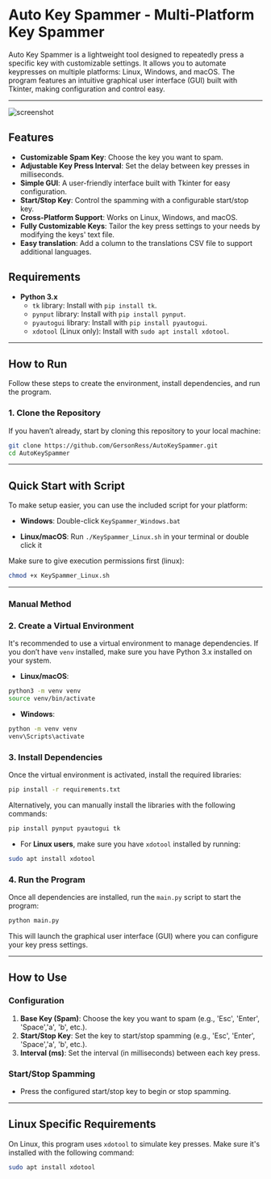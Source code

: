 # Auto Key Spammer - Multi-Platform Key Spammer

Auto Key Spammer is a lightweight tool designed to repeatedly press a specific key with customizable settings. It allows you to automate keypresses on multiple platforms: Linux, Windows, and macOS. The program features an intuitive graphical user interface (GUI) built with Tkinter, making configuration and control easy.

---

![screenshot](https://i.imgur.com/p7KrT2V.png)


## Features

- **Customizable Spam Key**: Choose the key you want to spam.
- **Adjustable Key Press Interval**: Set the delay between key presses in milliseconds.
- **Simple GUI**: A user-friendly interface built with Tkinter for easy configuration.
- **Start/Stop Key**: Control the spamming with a configurable start/stop key.
- **Cross-Platform Support**: Works on Linux, Windows, and macOS.
- **Fully Customizable Keys**: Tailor the key press settings to your needs by modifying the keys' text file.
- **Easy translation**: Add a column to the translations CSV file to support additional languages.

## Requirements

- **Python 3.x** 
    - `tk` library: Install with `pip install tk`.
    - `pynput` library: Install with `pip install pynput`.
    - `pyautogui` library: Install with `pip install pyautogui`.
    - `xdotool` (Linux only): Install with `sudo apt install xdotool`.

---

## How to Run

Follow these steps to create the environment, install dependencies, and run the program.

### 1. Clone the Repository

If you haven’t already, start by cloning this repository to your local machine:

```bash
git clone https://github.com/GersonRess/AutoKeySpammer.git
cd AutoKeySpammer
```

---

## Quick Start with Script

To make setup easier, you can use the included script for your platform:

- **Windows**: Double-click `KeySpammer_Windows.bat`

- **Linux/macOS**: Run `./KeySpammer_Linux.sh` in your terminal or double click it

Make sure to give execution permissions first (linux):

```bash
chmod +x KeySpammer_Linux.sh
```

---

### Manual Method

### 2. Create a Virtual Environment

It's recommended to use a virtual environment to manage dependencies. If you don’t have `venv` installed, make sure you have Python 3.x installed on your system.

- **Linux/macOS**:

```bash
python3 -m venv venv
source venv/bin/activate
```

- **Windows**:

```bash
python -m venv venv
venv\Scripts\activate
```

### 3. Install Dependencies

Once the virtual environment is activated, install the required libraries:

```bash
pip install -r requirements.txt
```

Alternatively, you can manually install the libraries with the following commands:

```bash
pip install pynput pyautogui tk
```

- For **Linux users**, make sure you have `xdotool` installed by running:

```bash
sudo apt install xdotool
```

### 4. Run the Program

Once all dependencies are installed, run the `main.py` script to start the program:

```bash
python main.py
```

This will launch the graphical user interface (GUI) where you can configure your key press settings.

---
## How to Use

### Configuration
1. **Base Key (Spam)**: Choose the key you want to spam (e.g., 'Esc', 'Enter', 'Space','a', 'b', etc.).
2. **Start/Stop Key**: Set the key to start/stop spamming (e.g., 'Esc', 'Enter', 'Space','a', 'b', etc.).
3. **Interval (ms)**: Set the interval (in milliseconds) between each key press.

### Start/Stop Spamming
- Press the configured start/stop key to begin or stop spamming.

---


## Linux Specific Requirements

On Linux, this program uses `xdotool` to simulate key presses. Make sure it's installed with the following command:

```bash
sudo apt install xdotool
